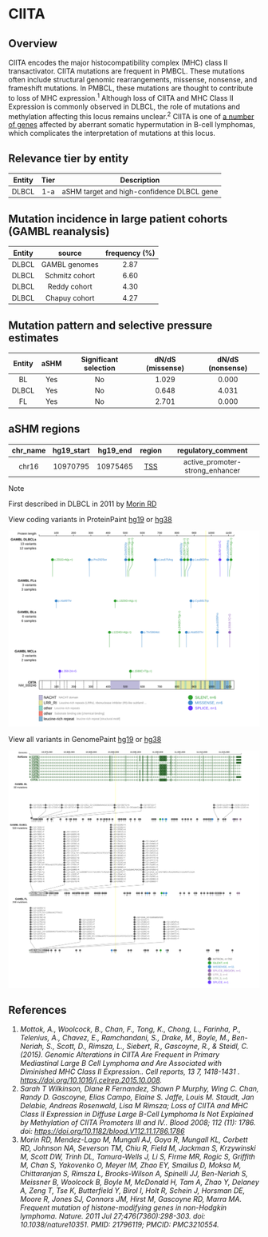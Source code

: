 # CIITA
## Overview
CIITA encodes the major histocompatibility complex (MHC) class II transactivator.  CIITA mutations are frequent in PMBCL. These mutations often include structural genomic rearrangements, missense, nonsense, and frameshift mutations. In PMBCL, these mutations are thought to contribute to loss of MHC expression.<sup>1</sup>  Although loss of CIITA and MHC Class II Expression is commonly observed in DLBCL, the role of mutations and methylation affecting this locus remains unclear.<sup>2</sup> CIITA is one of [a number of genes](https://github.com/morinlab/LLMPP/wiki/ashm) affected by aberrant somatic hypermutation in B-cell lymphomas, which complicates the interpretation of mutations at this locus.

## Relevance tier by entity

|Entity|Tier|Description               |
|:------:|:----:|--------------------------|
|DLBCL |1-a | aSHM target and high-confidence DLBCL gene|

## Mutation incidence in large patient cohorts (GAMBL reanalysis)

|Entity|source        |frequency (%)|
|:------:|:--------------:|:-------------:|
|DLBCL |GAMBL genomes |2.87         |
|DLBCL |Schmitz cohort|6.60         |
|DLBCL |Reddy cohort  |4.30         |
|DLBCL |Chapuy cohort |4.27         |

## Mutation pattern and selective pressure estimates

|Entity|aSHM|Significant selection|dN/dS (missense)|dN/dS (nonsense)|
|:------:|:----:|:---------------------:|:----------------:|:----------------:|
|BL    |Yes |No                   |1.029           |0.000           |
|DLBCL |Yes |No                   |0.648           |4.031           |
|FL    |Yes |No                   |2.701           |0.000           |

## aSHM regions

|chr_name|hg19_start|hg19_end|region                                                                                    |regulatory_comment             |
|:--------:|:----------:|:--------:|:------------------------------------------------------------------------------------------:|:-------------------------------:|
|chr16   |10970795  |10975465|[TSS](https://genome.ucsc.edu/s/rdmorin/GAMBL%20hg19?position=chr16%3A10970795%2D10975465)|active_promoter-strong_enhancer|

> [!NOTE]
> First described in DLBCL in 2011 by [Morin RD](https://pubmed.ncbi.nlm.nih.gov/21796119)


View coding variants in ProteinPaint [hg19](https://morinlab.github.io/LLMPP/GAMBL/CIITA_protein.html)  or [hg38](https://morinlab.github.io/LLMPP/GAMBL/CIITA_protein_hg38.html)

![image](images/proteinpaint/CIITA_NM_000246.svg)

View all variants in GenomePaint [hg19](https://morinlab.github.io/LLMPP/GAMBL/CIITA.html)  or [hg38](https://morinlab.github.io/LLMPP/GAMBL/CIITA_hg38.html)

![image](images/proteinpaint/CIITA.svg)

## References
1. *Mottok, A., Woolcock, B., Chan, F., Tong, K., Chong, L., Farinha, P., Telenius, A., Chavez, E., Ramchandani, S., Drake, M., Boyle, M., Ben-Neriah, S., Scott, D., Rimsza, L., Siebert, R., Gascoyne, R., & Steidl, C. (2015). Genomic Alterations in CIITA Are Frequent in Primary Mediastinal Large B Cell Lymphoma and Are Associated with Diminished MHC Class II Expression.. Cell reports, 13 7, 1418-1431 . https://doi.org/10.1016/j.celrep.2015.10.008.*
2. *Sarah T Wilkinson, Diane R Fernandez, Shawn P Murphy, Wing C. Chan, Randy D. Gascoyne, Elias Campo, Elaine S. Jaffe, Louis M. Staudt, Jan Delabie, Andreas Rosenwald, Lisa M Rimsza; Loss of CIITA and MHC Class II Expression in Diffuse Large B-Cell Lymphoma Is Not Explained by Methylation of CIITA Promoters III and IV.. Blood 2008; 112 (11): 1786. doi: https://doi.org/10.1182/blood.V112.11.1786.1786*
3. *Morin RD, Mendez-Lago M, Mungall AJ, Goya R, Mungall KL, Corbett RD, Johnson NA, Severson TM, Chiu R, Field M, Jackman S, Krzywinski M, Scott DW, Trinh DL, Tamura-Wells J, Li S, Firme MR, Rogic S, Griffith M, Chan S, Yakovenko O, Meyer IM, Zhao EY, Smailus D, Moksa M, Chittaranjan S, Rimsza L, Brooks-Wilson A, Spinelli JJ, Ben-Neriah S, Meissner B, Woolcock B, Boyle M, McDonald H, Tam A, Zhao Y, Delaney A, Zeng T, Tse K, Butterfield Y, Birol I, Holt R, Schein J, Horsman DE, Moore R, Jones SJ, Connors JM, Hirst M, Gascoyne RD, Marra MA. Frequent mutation of histone-modifying genes in non-Hodgkin lymphoma. Nature. 2011 Jul 27;476(7360):298-303. doi: 10.1038/nature10351. PMID: 21796119; PMCID: PMC3210554.*